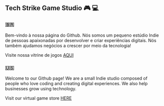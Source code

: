 ## Tech Strike Game Studio 🎮 💻 

### 🇧🇷
Bem-vindo à nossa página do Github. Nós somos um pequeno estúdio Indie de pessoas apaixonadas por desenvolver e criar experiências digitais. Nós também ajudamos negócios a crescer por meio da tecnologia!

Visite nossa vitrine de jogos [AQUI](https://tstrikebrasil.itch.io/)

### 🇺🇸
Welcome to our Github page! We are a small Indie studio composed of people who love coding and creating digital experiences. We also help businesses grow using technology.

Visit our virtual game store [HERE](https://tstrikebrasil.itch.io/)

